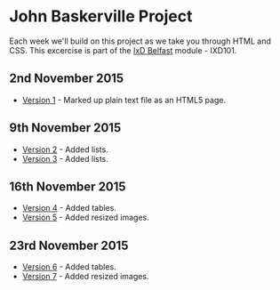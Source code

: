 John Baskerville Project
========================

Each week we'll build on this project as we take you through HTML and CSS. This excercise is part of the [IxD Belfast](http://ixdbelfast.org) module - IXD101.

2nd November 2015
-----------------
+ [Version 1](https://marksleator.github.io/john-baskerville/version1.html) - Marked up plain text file as an HTML5 page.

9th November 2015
-----------------
+ [Version 2](https://marksleator.github.io/john-baskerville/version-2.html) - Added lists.
+ [Version 3](https://marksleator.github.io/john-baskerville/version-3.html) - Added lists.

16th November 2015
-----------------
+ [Version 4](https://marksleator.github.io/john-baskerville/version-4.html) - Added tables.
+ [Version 5](https://marksleator.github.io/john-baskerville/version-5.html) - Added resized images.

23rd November 2015
-----------------
+ [Version 6](https://marksleator.github.io/john-baskerville/version-6.html) - Added tables.
+ [Version 7](https://marksleator.github.io/john-baskerville/version-7.html) - Added resized images.
